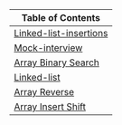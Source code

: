 |Table of Contents|
|------------------|
|[Linked-list-insertions](./javascript/code-challenges/linked-list-insertions/README.md)|
|[Mock-interview](./javascript//code-challenges/mock-interview/README.md)
|[Array Binary Search](./javascript/code-challenges/array-binary-search/README.md)|
|[Linked-list](./javascript/linked-list/README.md)|
|[Array Reverse](./javascript/code-challenges/array-reverse/README.md)|
|[Array Insert Shift](./javascript/code-challenges/array-insert-shift/README.md)|
